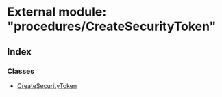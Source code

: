 # External module: "procedures/CreateSecurityToken"

## Index

### Classes

- [CreateSecurityToken](../classes/_procedures_createsecuritytoken_.createsecuritytoken.md)
